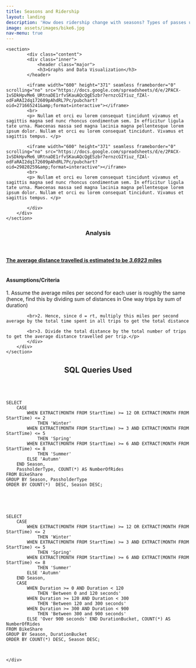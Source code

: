 ```yaml
---
title: Seasons and Ridership
layout: landing
description: 'How does ridership change with seasons? Types of passes used, trip duration, etc'
image: assets/images/bike6.jpg
nav-menu: true
---
```




<!-- Main -->
<div id="main">

<!-- One -->
<section id="two" class="spotlights">

	<section>
			<div class="content">
			<div class="inner">
				<header class="major">
				<h3>Graphs and Data Visualization</h3>
			</header>

			<iframe width="600" height="371" seamless frameborder="0" scrolling="no" src="https://docs.google.com/spreadsheets/d/e/2PACX-1vSDkHpvMe6_URtnaDE1rfvSKauAQcQgESzbr7ernzcGIYiuz_fZAl-odFaRAI2dq172609pAhdRL7Pc/pubchart?oid=271665241&amp;format=interactive"></iframe>				
			<br>
			<p> Nullam et orci eu lorem consequat tincidunt vivamus et sagittis magna sed nunc rhoncus condimentum sem. In efficitur ligula tate urna. Maecenas massa sed magna lacinia magna pellentesque lorem ipsum dolor. Nullam et orci eu lorem consequat tincidunt. Vivamus et sagittis tempus. </p>

			<iframe width="600" height="371" seamless frameborder="0" scrolling="no" src="https://docs.google.com/spreadsheets/d/e/2PACX-1vSDkHpvMe6_URtnaDE1rfvSKauAQcQgESzbr7ernzcGIYiuz_fZAl-odFaRAI2dq172609pAhdRL7Pc/pubchart?oid=29820259&amp;format=interactive"></iframe>
			<br>
			<p> Nullam et orci eu lorem consequat tincidunt vivamus et sagittis magna sed nunc rhoncus condimentum sem. In efficitur ligula tate urna. Maecenas massa sed magna lacinia magna pellentesque lorem ipsum dolor. Nullam et orci eu lorem consequat tincidunt. Vivamus et sagittis tempus. </p>

			</div>
		</div>
	</section>
</section>


<!-- One -->
<section id="two" class="spotlights">
	<section>
			<div class="content">
			<div class="inner">
				<header class="major">
				<h3>Analysis</h3>
			</header>
			<b><u>The average distance travelled is estimated to be <i>3.6923</i> miles</u></b>
			<br><br>
			<h4> Assumptions/Criteria </h4>
			<p> 1. Assume the average miles per second for each user is roughly the same (hence, find this by dividing sum of distances in One way trips by sum of duration)

			<br>2. Hence, since d = rt, multiply this miles per second average by the total time spent in all trips to get the total distance

			<br>3. Divide the total distance by the total number of trips to get the average distance travelled per trip.</p>
			</div>
		</div>
	</section>
</section>

<!-- Two -->
<section id="three">
	<div class="inner">
		<header class="major">
			<h2>SQL Queries Used</h2>
		</header>

<pre><code>
SELECT
	CASE
		WHEN EXTRACT(MONTH FROM StartTime) >= 12 OR EXTRACT(MONTH FROM StartTime) <= 2
			THEN 'Winter'
		WHEN EXTRACT(MONTH FROM StartTime) >= 3 AND EXTRACT(MONTH FROM StartTime) <= 5
			THEN 'Spring'
		WHEN EXTRACT(MONTH FROM StartTime) >= 6 AND EXTRACT(MONTH FROM StartTime) <= 8
			THEN 'Summer'
		ELSE 'Autumn'
	END Season,
	PassholderType, COUNT(*) AS NumberOfRides
FROM BikeShare
GROUP BY Season, PassholderType
ORDER BY COUNT(*)  DESC, Season DESC;

</code></pre>
<br>
<pre><code>
SELECT
	CASE
		WHEN EXTRACT(MONTH FROM StartTime) >= 12 OR EXTRACT(MONTH FROM StartTime) <= 2
			THEN 'Winter'
		WHEN EXTRACT(MONTH FROM StartTime) >= 3 AND EXTRACT(MONTH FROM StartTime) <= 5
			THEN 'Spring'
		WHEN EXTRACT(MONTH FROM StartTime) >= 6 AND EXTRACT(MONTH FROM StartTime) <= 8
			THEN 'Summer'
		ELSE 'Autumn'
	END Season,
	CASE
		WHEN Duration >= 0 AND Duration < 120
			THEN 'Between 0 and 120 seconds'
		WHEN Duration >= 120 AND Duration < 300
			THEN 'Between 120 and 300 seconds'
		WHEN Duration >= 300 AND Duration < 900
			THEN 'Between 300 and 900 seconds'
		ELSE 'Over 900 seconds' END DurationBucket, COUNT(*) AS NumberOfRides
FROM BikeShare
GROUP BY Season, DurationBucket
ORDER BY COUNT(*) DESC, Season DESC;

 </code></pre>

	</div>
</section>

</div>
